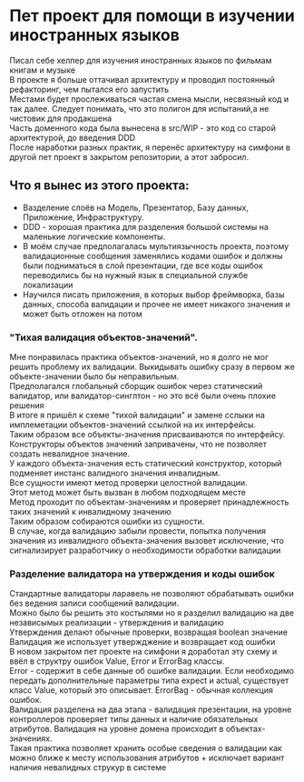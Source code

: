 # Пет проект для помощи в изучении иностранных языков
Писал себе хелпер для изучения иностранных языков по фильмам книгам и музыке <br>
В проекте я больше оттачивал архитектуру и проводил постоянный рефакторинг, чем пытался его запустить <br>
Местами будет прослеживаться частая смена мысли, несвязный код и так далее. Следует понимать, что это полигон для испытаний,а не чистовик для продакшена <br>
Часть доменного кода была вынесена в src/WIP - это код со старой архитектурой, до введения DDD <br> 
После наработки разных практик, я перенёс архитектуру на симфони в другой пет проект в закрытом репозитории, а этот забросил. <br>

## Что я вынес из этого проекта:
- Вазделение слоёв на Модель, Презентатор, Базу данных, Приложение, Инфраструктуру.
- DDD - хорошая практика для разделения большой системы на маленькие логические компоненты.
- В моём случае предполагалась мультиязычность проекта, поэтому валидационные сообщения заменялись кодами ошибок и должны были подниматься в слой презентации, где все коды ошибок переводились бы на нужный язык в специальной службе локализации
- Научился писать приложения, в которых выбор фреймворка, базы данных, способа валидации и прочее не имеет никакого значения и может быть отложен на потом

### "Тихая валидация объектов-значений".  
Мне понравилась практика объектов-значений, но я долго не мог решить проблему их валидации. Выкидывать ошибку сразу в первом же объекте-значении было бы неправильным. <br>
Предполагался глобальный сборщик ошибок через статический валидатор, или валидатор-синглтон - но это всё были очень плохие решения <br>
В итоге я пришёл к схеме "тихой валидации" и замене сслыки на имплеметации объектов-значений ссылкой на их интерфейсы. <br>
Таким образом все объекты-значения присваиваются по интерфейсу. <br>
Конструкторы объектов значений запривачены, что не позволяет создать невалидное значение. <br>
У каждого объекта-значения есть статический конструктор, который подменяет инстанс валидного значения инвалидным. <br>
Все сущности имеют метод проверки целостной валидации. <br>
Этот метод может быть вызван в любом подходящем месте <br>
Метод проходит по объектам-значениям и проверяет принадлежность таких значений к инвалидному значению <br>
Таким образом собираются ошибки из сущности. <br>
В случае, когда валидацию забыли провести, попытка получения значения из инвалидного объекта-значения вызовет исключение, что сигнализирует разработчику о необходимости обработки валидации <br>

### Разделение валидатора на утверждения и коды ошибок
Стандартные валидаторы ларавель не позволяют обрабатывать ошибки без ведения записи сообщений валидации. <br>
Можно было бы решить это костылями но я разделил валидацию на две независымых реализации - утверждения и валидацию <br>
Утверждения делают обычные проверки, возвращая boolean значение <br>
Валидация же использует утвержджение и возвращает код ошибки <br>
В новом закрытом пет проекте на симфони я доработал эту схему и ввёл в структру ошибок Value, Error и ErrorBag классы. <br>
Error - содержит в себе данные об ошибке валидации. Если необходимо передать дополнительные параметры типа expect и actual, существует класс Value, который это описывает. ErrorBag - обычная коллекция ошибок. <br>
Валидация разделена на два этапа - валидация презентации, на уровне контроллеров проверяет типы данных и наличие обязательных атрибутов. Валидация на уровне домена происходит в объектах-значениях. <br>
Такая практика позволяет хранить особые сведения о валидации как можно ближе к месту использования атрибутов + исключает вариант наличия невалидных струкур в системе <br>

